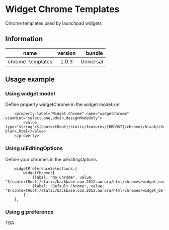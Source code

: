 # Widget Chrome Templates
Chrome templates used by launchpad widgets

## Information
|  name |  version |  bundle |
|--|:--:|--:|
|  chrome-templates |  1.0.3 |  Universal |

## Usage example
### Using widget model
Define property widgetChrome in the widget model.xml

```
    <property label="Widget Chrome" name="widgetChrome" viewHint="select-one,admin,designModeOnly">
        <value type="string">$(contextRoot)/static/features/[BBHOST]/chromes/blank/chrome-blank.html</value>
    </property>
```
### Using uiEditingOptions
Define your chromes in the uiEditingOptions

```
    widgetPreferenceSelections:{
        widgetChrome:[
            {label: "No Chrome", value: "$(contextRoot)/static/backbase.com.2012.aurora/html/chromes/widget_none.html"},
            {label: "Default Chrome", value: "$(contextRoot)/static/backbase.com.2012.aurora/html/chromes/widget_default.html"}
        ]
    },
```
### Using g:preference
TBA


